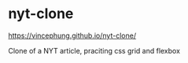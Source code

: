 # nyt-clone
https://vincephung.github.io/nyt-clone/

Clone of a NYT article, praciting css grid and flexbox

